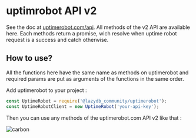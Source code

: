 # uptimrobot API v2

See the doc at [uptimerobot.com/api](https://uptimerobot.com/api/). All methods of the v2 API are available here. Each methods return a promise, wich resolve when uptime robot request is a success and catch otherwise.

## How to use?

All the functions here have the same name as methods on uptimerobot and required params are put as arguments of the functions in the same order.  

Add uptimerobot to your project :

```javascript
const UptimeRobot = require('@lazydb_community/uptimerobot');
const UptimeRobotClient = new UptimeRobot('your-api-key');
```

Then you can use any methods of the uptimerobot.com API v2 like that :  

![carbon](https://user-images.githubusercontent.com/22132982/163850103-6ae48ad4-edcb-4f1d-8664-8711ad15b4ba.png)

